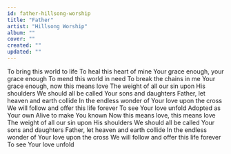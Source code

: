 ```yaml
---
id: father-hillsong-worship
title: "Father"
artist: "Hillsong Worship"
album: ""
cover: ""
created: ""
updated: ""
---
```


To bring this world to life
To heal this heart of mine
Your grace enough, your grace enough
To mend this world in need
To break the chains in me
Your grace enough, now this means love
The weight of all our sin upon His shoulders
We should all be called Your sons and daughters
Father, let heaven and earth collide
In the endless wonder of Your love upon the cross
We will follow and offer this life forever
To see Your love unfold
Adopted as Your own
Alive to make You known
Now this means love, this means love
The weight of all our sin upon His shoulders
We should all be called Your sons and daughters
Father, let heaven and earth collide
In the endless wonder of Your love upon the cross
We will follow and offer this life forever
To see Your love unfold